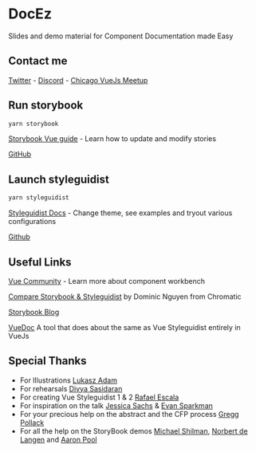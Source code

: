 # DocEz

Slides and demo material for Component Documentation made Easy

## Contact me

[Twitter](https://twitter.com/elevatebart) - 
[Discord](https://discordapp.com/users/363353019187724288) - 
[Chicago VueJs Meetup](https://www.meetup.com/fr-FR/Chicago-Vue-js/)

## Run storybook

```sh
yarn storybook
```

[Storybook Vue guide](https://storybook.js.org/docs/guides/guide-vue/) - 
Learn how to update and modify stories

[GitHub](https://github.com/storybookjs/storybook)

## Launch styleguidist

```sh
yarn styleguidist
```

[Styleguidist Docs](https://vue-styleguidist.github.io/docs/GettingStarted.html) -
Change theme, see examples and tryout various configurations

[Github](https://github.com/vue-styleguidist/vue-styleguidist)

## Useful Links

[Vue Community](https://vue-community.org/guide/ecosystem/documentation.html#component-workbenches) - Learn more about component workbench

[Compare Storybook & Styleguidist](https://blog.hichroma.com/storybook-vs-styleguidist-2bd93d6dcc06) by Dominic Nguyen from Chromatic

[Storybook Blog](https://medium.com/storybookjs)

[VueDoc](https://gitlab.com/vuedoc) A tool that does about the same as Vue Styleguidist entirely in VueJs

## Special Thanks

- For Illustrations [Lukasz Adam](https://lukaszadam.com/illustrations)
- For rehearsals [Divya Sasidaran](https://github.com/shortdiv)
- For creating Vue Styleguidist 1 & 2 [Rafael Escala](https://github.com/rafaesc)
- For inspiration on the talk [Jessica Sachs](https://github.com/JessicaSachs) & [Evan Sparkman](https://github.com/esparkman)
- For your precious help on the abstract and the CFP process [Gregg Pollack](https://github.com/Gregg)
- For all the help on the StoryBook demos [Michael Shilman](https://github.com/shilman), [Norbert de Langen](https://github.com/ndelangen) and [Aaron Pool](https://github.com/Aaron-Pool)

